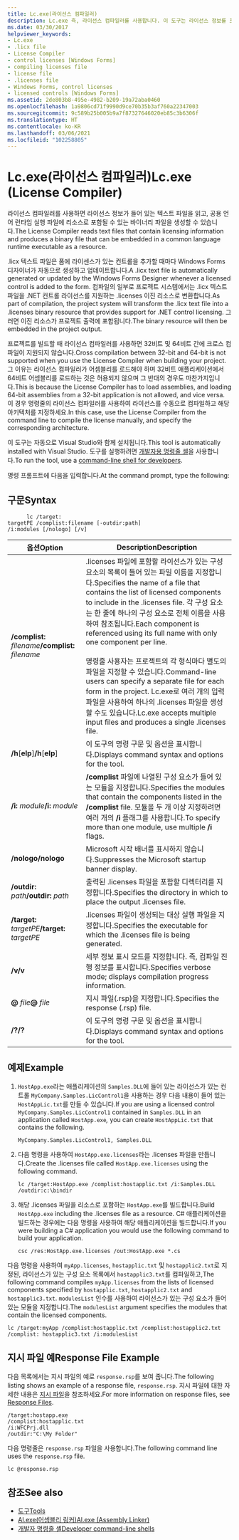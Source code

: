 ```yaml
---
title: Lc.exe(라이선스 컴파일러)
description: Lc.exe 즉, 라이선스 컴파일러를 사용합니다. 이 도구는 라이선스 정보를 포함하는 텍스트 파일을 읽고 CLR 실행 파일에 리소스로 포함할 이진 파일을 만듭니다.
ms.date: 03/30/2017
helpviewer_keywords:
- Lc.exe
- .licx file
- License Compiler
- control licenses [Windows Forms]
- compiling licenses file
- license file
- .licenses file
- Windows Forms, control licenses
- licensed controls [Windows Forms]
ms.assetid: 2de803b8-495e-4982-b209-19a72aba0460
ms.openlocfilehash: 1a9806cd71f9990d9ce70b35b3af760a22347003
ms.sourcegitcommit: 9c589b25b005b9a7f87327646020eb85c3b6306f
ms.translationtype: HT
ms.contentlocale: ko-KR
ms.lasthandoff: 03/06/2021
ms.locfileid: "102258805"
---
```

# <a name="lcexe-license-compiler"></a><span data-ttu-id="75fe9-104">Lc.exe(라이선스 컴파일러)</span><span class="sxs-lookup"><span data-stu-id="75fe9-104">Lc.exe (License Compiler)</span></span>

<span data-ttu-id="75fe9-105">라이선스 컴파일러를 사용하면 라이선스 정보가 들어 있는 텍스트 파일을 읽고, 공용 언어 런타임 실행 파일에 리소스로 포함될 수 있는 바이너리 파일을 생성할 수 있습니다.</span><span class="sxs-lookup"><span data-stu-id="75fe9-105">The License Compiler reads text files that contain licensing information and produces a binary file that can be embedded in a common language runtime executable as a resource.</span></span>  
  
 <span data-ttu-id="75fe9-106">.licx 텍스트 파일은 폼에 라이센스가 있는 컨트롤을 추가할 때마다 Windows Forms 디자이너가 자동으로 생성하고 업데이트합니다.</span><span class="sxs-lookup"><span data-stu-id="75fe9-106">A .licx text file is automatically generated or updated by the Windows Forms Designer whenever a licensed control is added to the form.</span></span> <span data-ttu-id="75fe9-107">컴파일의 일부로 프로젝트 시스템에서는 .licx 텍스트 파일을 .NET 컨트롤 라이선스를 지원하는 .licenses 이진 리소스로 변환합니다.</span><span class="sxs-lookup"><span data-stu-id="75fe9-107">As part of compilation, the project system will transform the .licx text file into a .licenses binary resource that provides support for .NET control licensing.</span></span> <span data-ttu-id="75fe9-108">그러면 이진 리소스가 프로젝트 출력에 포함됩니다.</span><span class="sxs-lookup"><span data-stu-id="75fe9-108">The binary resource will then be embedded in the project output.</span></span>  
  
 <span data-ttu-id="75fe9-109">프로젝트를 빌드할 때 라이선스 컴파일러를 사용하면 32비트 및 64비트 간에 크로스 컴파일이 지원되지 않습니다.</span><span class="sxs-lookup"><span data-stu-id="75fe9-109">Cross compilation between 32-bit and 64-bit is not supported when you use the License Compiler when building your project.</span></span> <span data-ttu-id="75fe9-110">그 이유는 라이선스 컴파일러가 어셈블리를 로드해야 하며 32비트 애플리케이션에서 64비트 어셈블리를 로드하는 것은 허용되지 않으며 그 반대의 경우도 마찬가지입니다.</span><span class="sxs-lookup"><span data-stu-id="75fe9-110">This is because the License Compiler has to load assemblies, and loading 64-bit assemblies from a 32-bit application is not allowed, and vice versa.</span></span> <span data-ttu-id="75fe9-111">이 경우 명령줄의 라이선스 컴파일러를 사용하여 라이선스를 수동으로 컴파일하고 해당 아키텍처를 지정하세요.</span><span class="sxs-lookup"><span data-stu-id="75fe9-111">In this case, use the License Compiler from the command line to compile the license manually, and specify the corresponding architecture.</span></span>  
  
 <span data-ttu-id="75fe9-112">이 도구는 자동으로 Visual Studio와 함께 설치됩니다.</span><span class="sxs-lookup"><span data-stu-id="75fe9-112">This tool is automatically installed with Visual Studio.</span></span> <span data-ttu-id="75fe9-113">도구를 실행하려면 [개발자용 명령줄 셸](/visualstudio/ide/reference/command-prompt-powershell)을 사용합니다.</span><span class="sxs-lookup"><span data-stu-id="75fe9-113">To run the tool, use a [command-line shell for developers](/visualstudio/ide/reference/command-prompt-powershell).</span></span>  
  
 <span data-ttu-id="75fe9-114">명령 프롬프트에 다음을 입력합니다.</span><span class="sxs-lookup"><span data-stu-id="75fe9-114">At the command prompt, type the following:</span></span>  
  
## <a name="syntax"></a><span data-ttu-id="75fe9-115">구문</span><span class="sxs-lookup"><span data-stu-id="75fe9-115">Syntax</span></span>  
  
```console
      lc /target:  
targetPE /complist:filename [-outdir:path]  
/i:modules [/nologo] [/v]  
```  
  
|<span data-ttu-id="75fe9-116">옵션</span><span class="sxs-lookup"><span data-stu-id="75fe9-116">Option</span></span>|<span data-ttu-id="75fe9-117">Description</span><span class="sxs-lookup"><span data-stu-id="75fe9-117">Description</span></span>|  
|------------|-----------------|  
|<span data-ttu-id="75fe9-118">**/complist:** *filename*</span><span class="sxs-lookup"><span data-stu-id="75fe9-118">**/complist:** *filename*</span></span>|<span data-ttu-id="75fe9-119">.licenses 파일에 포함할 라이선스가 있는 구성 요소의 목록이 들어 있는 파일 이름을 지정합니다.</span><span class="sxs-lookup"><span data-stu-id="75fe9-119">Specifies the name of a file that contains the list of licensed components to include in the .licenses file.</span></span> <span data-ttu-id="75fe9-120">각 구성 요소는 한 줄에 하나의 구성 요소로 전체 이름을 사용하여 참조됩니다.</span><span class="sxs-lookup"><span data-stu-id="75fe9-120">Each component is referenced using its full name with only one component per line.</span></span><br /><br /> <span data-ttu-id="75fe9-121">명령줄 사용자는 프로젝트의 각 형식마다 별도의 파일을 지정할 수 있습니다.</span><span class="sxs-lookup"><span data-stu-id="75fe9-121">Command-line users can specify a separate file for each form in the project.</span></span> <span data-ttu-id="75fe9-122">Lc.exe로 여러 개의 입력 파일을 사용하여 하나의 .licenses 파일을 생성할 수도 있습니다.</span><span class="sxs-lookup"><span data-stu-id="75fe9-122">Lc.exe accepts multiple input files and produces a single .licenses file.</span></span>|  
|<span data-ttu-id="75fe9-123">**/h**[**elp**]</span><span class="sxs-lookup"><span data-stu-id="75fe9-123">**/h**[**elp**]</span></span>|<span data-ttu-id="75fe9-124">이 도구의 명령 구문 및 옵션을 표시합니다.</span><span class="sxs-lookup"><span data-stu-id="75fe9-124">Displays command syntax and options for the tool.</span></span>|  
|<span data-ttu-id="75fe9-125">**/i:** *module*</span><span class="sxs-lookup"><span data-stu-id="75fe9-125">**/i:** *module*</span></span>|<span data-ttu-id="75fe9-126">**/complist** 파일에 나열된 구성 요소가 들어 있는 모듈을 지정합니다.</span><span class="sxs-lookup"><span data-stu-id="75fe9-126">Specifies the modules that contain the components listed in the **/complist** file.</span></span> <span data-ttu-id="75fe9-127">모듈을 두 개 이상 지정하려면 여러 개의 **/i** 플래그를 사용합니다.</span><span class="sxs-lookup"><span data-stu-id="75fe9-127">To specify more than one module, use multiple **/i** flags.</span></span>|  
|<span data-ttu-id="75fe9-128">**/nologo**</span><span class="sxs-lookup"><span data-stu-id="75fe9-128">**/nologo**</span></span>|<span data-ttu-id="75fe9-129">Microsoft 시작 배너를 표시하지 않습니다.</span><span class="sxs-lookup"><span data-stu-id="75fe9-129">Suppresses the Microsoft startup banner display.</span></span>|  
|<span data-ttu-id="75fe9-130">**/outdir:** *path*</span><span class="sxs-lookup"><span data-stu-id="75fe9-130">**/outdir:** *path*</span></span>|<span data-ttu-id="75fe9-131">출력된 .licenses 파일을 포함할 디렉터리를 지정합니다.</span><span class="sxs-lookup"><span data-stu-id="75fe9-131">Specifies the directory in which to place the output .licenses file.</span></span>|  
|<span data-ttu-id="75fe9-132">**/target:** *targetPE*</span><span class="sxs-lookup"><span data-stu-id="75fe9-132">**/target:** *targetPE*</span></span>|<span data-ttu-id="75fe9-133">.licenses 파일이 생성되는 대상 실행 파일을 지정합니다.</span><span class="sxs-lookup"><span data-stu-id="75fe9-133">Specifies the executable for which the .licenses file is being generated.</span></span>|  
|<span data-ttu-id="75fe9-134">**/v**</span><span class="sxs-lookup"><span data-stu-id="75fe9-134">**/v**</span></span>|<span data-ttu-id="75fe9-135">세부 정보 표시 모드를 지정합니다. 즉, 컴파일 진행 정보를 표시합니다.</span><span class="sxs-lookup"><span data-stu-id="75fe9-135">Specifies verbose mode; displays compilation progress information.</span></span>|  
|<span data-ttu-id="75fe9-136">**@** *file*</span><span class="sxs-lookup"><span data-stu-id="75fe9-136">**@** *file*</span></span>|<span data-ttu-id="75fe9-137">지시 파일(.rsp)을 지정합니다.</span><span class="sxs-lookup"><span data-stu-id="75fe9-137">Specifies the response (.rsp) file.</span></span>|  
|<span data-ttu-id="75fe9-138">**/?**</span><span class="sxs-lookup"><span data-stu-id="75fe9-138">**/?**</span></span>|<span data-ttu-id="75fe9-139">이 도구의 명령 구문 및 옵션을 표시합니다.</span><span class="sxs-lookup"><span data-stu-id="75fe9-139">Displays command syntax and options for the tool.</span></span>|  
  
## <a name="example"></a><span data-ttu-id="75fe9-140">예제</span><span class="sxs-lookup"><span data-stu-id="75fe9-140">Example</span></span>  
  
1. <span data-ttu-id="75fe9-141">`HostApp.exe`라는 애플리케이션의 `Samples.DLL`에 들어 있는 라이선스가 있는 컨트롤 `MyCompany.Samples.LicControl1`을 사용하는 경우 다음 내용이 들어 있는 `HostAppLic.txt`를 만들 수 있습니다.</span><span class="sxs-lookup"><span data-stu-id="75fe9-141">If you are using a licensed control `MyCompany.Samples.LicControl1` contained in `Samples.DLL` in an application called `HostApp.exe`*,* you can create `HostAppLic.txt` that contains the following.</span></span>  
  
    ```text
    MyCompany.Samples.LicControl1, Samples.DLL  
    ```  
  
2. <span data-ttu-id="75fe9-142">다음 명령을 사용하여 `HostApp.exe.licenses`라는 .licenses 파일을 만듭니다.</span><span class="sxs-lookup"><span data-stu-id="75fe9-142">Create the .licenses file called `HostApp.exe.licenses` using the following command.</span></span>  
  
    ```console  
    lc /target:HostApp.exe /complist:hostapplic.txt /i:Samples.DLL /outdir:c:\bindir  
    ```  
  
3. <span data-ttu-id="75fe9-143">해당 .licenses 파일을 리소스로 포함하는 `HostApp.exe`를 빌드합니다.</span><span class="sxs-lookup"><span data-stu-id="75fe9-143">Build `HostApp.exe` including the .licenses file as a resource.</span></span> <span data-ttu-id="75fe9-144">C# 애플리케이션을 빌드하는 경우에는 다음 명령을 사용하여 해당 애플리케이션을 빌드합니다.</span><span class="sxs-lookup"><span data-stu-id="75fe9-144">If you were building a C# application you would use the following command to build your application.</span></span>  
  
    ```console
    csc /res:HostApp.exe.licenses /out:HostApp.exe *.cs  
    ```  
  
 <span data-ttu-id="75fe9-145">다음 명령을 사용하여 `myApp.licenses`, `hostapplic.txt` 및 `hostapplic2.txt`로 지정된, 라이선스가 있는 구성 요소 목록에서 `hostapplic3.txt`를 컴파일하고,</span><span class="sxs-lookup"><span data-stu-id="75fe9-145">The following command compiles `myApp.licenses` from the lists of licensed components specified by `hostapplic.txt`, `hostapplic2.txt` and `hostapplic3.txt`.</span></span> <span data-ttu-id="75fe9-146">`modulesList` 인수를 사용하여 라이선스가 있는 구성 요소가 들어 있는 모듈을 지정합니다.</span><span class="sxs-lookup"><span data-stu-id="75fe9-146">The `modulesList` argument specifies the modules that contain the licensed components.</span></span>  
  
```console  
lc /target:myApp /complist:hostapplic.txt /complist:hostapplic2.txt /complist: hostapplic3.txt /i:modulesList  
```  
  
## <a name="response-file-example"></a><span data-ttu-id="75fe9-147">지시 파일 예</span><span class="sxs-lookup"><span data-stu-id="75fe9-147">Response File Example</span></span>  

 <span data-ttu-id="75fe9-148">다음 목록에서는 지시 파일의 예로 `response.rsp`를 보여 줍니다.</span><span class="sxs-lookup"><span data-stu-id="75fe9-148">The following listing shows an example of a response file, `response.rsp`.</span></span> <span data-ttu-id="75fe9-149">지시 파일에 대한 자세한 내용은 [지시 파일](/visualstudio/msbuild/msbuild-response-files)을 참조하세요.</span><span class="sxs-lookup"><span data-stu-id="75fe9-149">For more information on response files, see [Response Files](/visualstudio/msbuild/msbuild-response-files).</span></span>  
  
```text  
/target:hostapp.exe  
/complist:hostapplic.txt
/i:WFCPrj.dll
/outdir:"C:\My Folder"  
```  
  
 <span data-ttu-id="75fe9-150">다음 명령줄은 `response.rsp` 파일을 사용합니다.</span><span class="sxs-lookup"><span data-stu-id="75fe9-150">The following command line uses the `response.rsp` file.</span></span>  
  
```console  
lc @response.rsp  
```  
  
## <a name="see-also"></a><span data-ttu-id="75fe9-151">참조</span><span class="sxs-lookup"><span data-stu-id="75fe9-151">See also</span></span>

- [<span data-ttu-id="75fe9-152">도구</span><span class="sxs-lookup"><span data-stu-id="75fe9-152">Tools</span></span>](index.md)
- [<span data-ttu-id="75fe9-153">Al.exe(어셈블리 링커)</span><span class="sxs-lookup"><span data-stu-id="75fe9-153">Al.exe (Assembly Linker)</span></span>](al-exe-assembly-linker.md)
- [<span data-ttu-id="75fe9-154">개발자 명령줄 셸</span><span class="sxs-lookup"><span data-stu-id="75fe9-154">Developer command-line shells</span></span>](/visualstudio/ide/reference/command-prompt-powershell)

